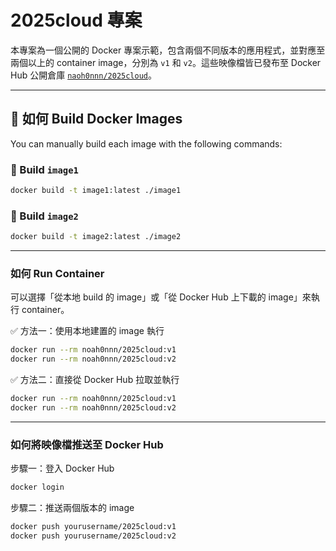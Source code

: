 # 2025cloud 專案

本專案為一個公開的 Docker 專案示範，包含兩個不同版本的應用程式，並對應至兩個以上的 container image，分別為 `v1` 和 `v2`。這些映像檔皆已發布至 Docker Hub 公開倉庫 [`naoh0nnn/2025cloud`](https://hub.docker.com/repository/docker/noah0nnn/2025cloud)。


---

## 🐳 如何 Build Docker Images 

You can manually build each image with the following commands:

### 🔧 Build `image1`

```bash
docker build -t image1:latest ./image1
```

### 🔧 Build `image2`

```bash
docker build -t image2:latest ./image2
```
---
### 如何 Run Container

可以選擇「從本地 build 的 image」或「從 Docker Hub 上下載的 image」來執行 container。

✅ 方法一：使用本地建置的 image 執行
```bash
docker run --rm noah0nnn/2025cloud:v1
docker run --rm noah0nnn/2025cloud:v2
```
✅ 方法二：直接從 Docker Hub 拉取並執行
```bash
docker run --rm noah0nnn/2025cloud:v1
docker run --rm noah0nnn/2025cloud:v2
```
---
### 如何將映像檔推送至 Docker Hub

步驟一：登入 Docker Hub
```bash
docker login
```
步驟二：推送兩個版本的 image
```bash
docker push yourusername/2025cloud:v1
docker push yourusername/2025cloud:v2
```

